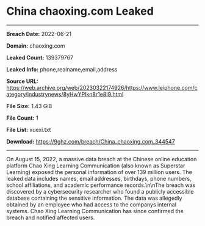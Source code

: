 # China chaoxing.com Leaked

------------
**Breach Date:** 2022-06-21

**Domain:** chaoxing.com

**Leaked Count:** 139379767

**Leaked Info:** phone,realname,email,address

**Source URL:** https://web.archive.org/web/20230322174926/https://www.leiphone.com/category/industrynews/8yHwYPIkn8r1e8I9.html

**File Size:** 1.43 GiB

**File Count:** 1

**File List:** xuexi.txt

**Download:** https://9ghz.com/breach/China_chaoxing.com_344547

------------
On August 15, 2022, a massive data breach at the Chinese online education platform Chao Xing Learning Communication (also known as Superstar Learning) exposed the personal information of over 139 million users. The leaked data includes names, email addresses, birthdays, phone numbers, school affiliations, and academic performance records.\n\nThe breach was discovered by a cybersecurity researcher who found a publicly accessible database containing the sensitive information. The data was allegedly obtained by an employee who had access to the companys internal systems. Chao Xing Learning Communication has since confirmed the breach and notified affected users.

